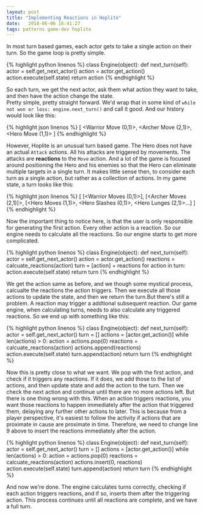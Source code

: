 ```yaml
---
layout: post
title: "Implementing Reactions in Hoplite"
date:   2018-06-06 16:41:27
tags: patterns game-dev hoplite
---
```

In most turn based games, each actor gets to take a single action on their turn.  So the game loop is pretty simple.

{% highlight python linenos %}
class Engine(object):
    def next_turn(self):
        actor = self.get_next_actor()
        action = actor.get_action()
        action.execute(self.state)
        return action
{% endhighlight %}

So each turn, we get the next actor, ask them what action they want to take, and then have the action change the state.  
Pretty simple, pretty straight forward.  We'd wrap that in some kind of `while not won or loss: engine.next_turn()` and
call it good.  And our history would look like this:

{% highlight json linenos %}
[
  <Warrior Move (0,1)>,
  <Archer Move (2,1)>,
  <Hero Move (1,1)>
]
{% endhighlight %}

However, Hoplite is an unusual turn based game.  The Hero does not have an actual `Attack` actions.  All his attacks are
triggered by movements.  The attacks are **reactions** to the `Move` action.  And a lot of the game is focused around
positioning the Hero and his enemies so that the Hero can eliminate multiple targets in a single turn.  It makes little
sense then, to consider each turn as a single action, but rather as a collection of actions.  In my game state, a turn
looks like this:

{% highlight json linenos %}
[
  [<Warrior Moves (0,1)>],
  [<Archer Moves (2,1)]>,
  [<Hero Moves (1,1)>, <Hero Slashes (0,1)>, <Hero Lunges (2,1)>...]
]
{% endhighlight %}

Now the important thing to notice here, is that the user is only responsible for generating the first action.  Every
other action is a reaction.  So our engine needs to calculate all the reactions.  So our engine starts to get more
complicated.

{% highlight python linenos %}
class Engine(object):
    def next_turn(self):
        actor = self.get_next_actor()
        action = actor.get_action()
        reactions = calcuate_reactions(action)
        turn = [action] + reactions
        for action in turn:
            action.execute(self.state)
        return turn
{% endhighlight %}

We get the action same as before, and we though some mystical process, calcualte the reactions the action triggers.
Then we execute all those actions to update the state, and then we return the turn.But there's still a problem.  A
reaction may trigger a addtional subsequent reaction.  Our game engine, when calculating turns, needs to also calculate
any triggered reactions.  So we end up with something like this:

{% highlight python linenos %}
class Engine(object):
    def next_turn(self):
        actor = self.get_next_actor()
        turn = []
        actions = [actor.get_action()]
        while len(actions) > 0:
            action = actions.pop(0)
            reactions = calcuate_reactions(action)
            actions.append(reactions)
            action.execute(self.state)
            turn.append(action)
        return turn
{% endhighlight %}

Now this is pretty close to what we want.  We pop with the first action, and check if it triggers any reactions.  If
it does, we add those to the list of actions, and then update state and add the action to the turn.  Then we check the
next action and continue until there are no more actions left.  But there is one thing wrong with this.  When an action
triggers reactions, you want those reactions to happen immediately after the action that triggered them, delaying any
further other actions to later.  This is because from a player perspective, it's easiest to follow the activity if
actions that are proximate in cause are proximate in time.  Therefore, we need to change line 9 above to insert the
reactions immediately after the action.

{% highlight python linenos %}
class Engine(object):
    def next_turn(self):
        actor = self.get_next_actor()
        turn = []
        actions = [actor.get_action()]
        while len(actions) > 0:
            action = actions.pop(0)
            reactions = calcuate_reactions(action)
            actions.insert(0, reactions)
            action.execute(self.state)
            turn.append(action)
        return turn
{% endhighlight %}

And now we're done.  The engine calculates turns correctly, checking if each action triggers reactions, and if so, inserts
them after the triggering action.  This process continues until all reactions are complete, and we have a full turn.

